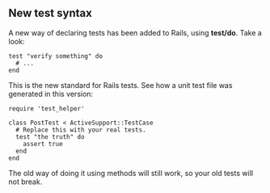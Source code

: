 ## New test syntax

A new way of declaring tests has been added to Rails, using **test/do**. Take a look:

	test "verify something" do
	  # ...
	end

This is the new standard for Rails tests. See how a unit test file was generated in this version:

	require 'test_helper'

	class PostTest < ActiveSupport::TestCase
	  # Replace this with your real tests.
	  test "the truth" do
	    assert true
	  end
	end

The old way of doing it using methods will still work, so your old tests will not break.
